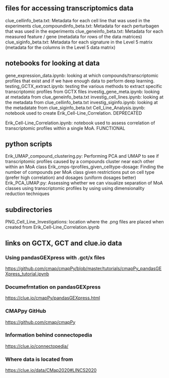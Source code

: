 ## files for accessing transcriptomics data
clue_cellinfo_beta.txt: Metadata for each cell line that was used in the experiments
clue_compoundinfo_beta.txt: Metadata for each perturbagen that was used in the experiments
clue_geneinfo_beta.txt: Metadata for each measured feature / gene (metadata for rows of the data matrices)
clue_siginfo_beta.txt: Metadata for each signature in the Level 5 matrix (metadata for the columns 
	in the Level 5 data matrix)

## notebooks for looking at data
gene_expression_data.ipynb: looking at which compounds/transcriptomic profiles that exist and if we have enough data 
	to perform deep learning.
testing_GCTX_extract.ipynb: testing the various methods to extract specific transcriptomic profiles from GCTX files
investig_gene_meta.ipynb: looking at metadata from clue_geneinfo_beta.txt
investig_cell_lines.ipynb: looking at the metadata from clue_cellinfo_beta.txt
investig_siginfo.ipynb:  looking at the metadatate from clue_siginfo_beta.txt
Cell_Line_Analysis.ipynb: notebook used to create Erik_Cell-Line_Correlation. DEPRECATED

Erik_Cell-Line_Correlation.ipynb: notebook used to assess correlation of transcriptomic profiles
	within a single MoA. FUNCTIONAL
## python scripts
Erik_UMAP_compound_clustering.py: Performing PCA and UMAP to see if transcriptomic profiles caused by
	 a compounds cluster near each other within an MoA class
Erik_cmps-tprofiles_given_celltype-dosage: Finding the number of compounds per MoA class given
	 restrictions put on cell type (prefer high correlation) and dosages (uniform dosages better)
Erik_PCA_UMAP.py: Assessing whether we can visualize separation of MoA classes using transcriptomic 
	profiles by using using dimensionality reduction techniques 
## subdirectories
PNG_Cell_Line_Investigations: location where the .png files are placed when created 
	from Erik_Cell-Line_Correlation.ipynb
## links on GCTX, GCT and clue.io data


### Using pandasGEXpress with .gct/x files
https://github.com/cmap/cmapPy/blob/master/tutorials/cmapPy_pandasGEXpress_tutorial.ipynb
### Documefrntation on pandasGEXpress
https://clue.io/cmapPy/pandasGEXpress.html
### CMAPpy GitHub
https://github.com/cmap/cmapPy
### Information behind connectopedia
https://clue.io/connectopedia/
### Where data is located from
https://clue.io/data/CMap2020#LINCS2020
